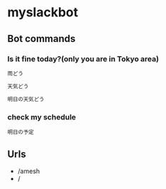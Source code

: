# myslackbot

## Bot commands

### Is it fine today?(only you are in Tokyo area)

```txt
雨どう
```

```txt
天気どう
```

```txt
明日の天気どう
```

### check my schedule

```txt
明日の予定
```

## Urls

- /amesh
- /
